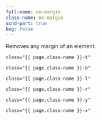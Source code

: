 ```yaml
---
full-name: no-margin
class-name: no-margin
scnd-part: true
bug: false
---
```

Removes any margin of an element.

```
class="{{ page.class-name }}-t"
```
```
class="{{ page.class-name }}-b"
```
```
class="{{ page.class-name }}-l"
```
```
class="{{ page.class-name }}-r"
```
```
class="{{ page.class-name }}-y"
```
```
class="{{ page.class-name }}-x"
```